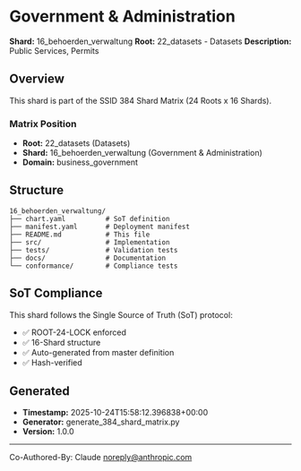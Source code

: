 # Government & Administration

**Shard:** 16_behoerden_verwaltung
**Root:** 22_datasets - Datasets
**Description:** Public Services, Permits

## Overview

This shard is part of the SSID 384 Shard Matrix (24 Roots x 16 Shards).

### Matrix Position
- **Root:** 22_datasets (Datasets)
- **Shard:** 16_behoerden_verwaltung (Government & Administration)
- **Domain:** business_government

## Structure

```
16_behoerden_verwaltung/
├── chart.yaml          # SoT definition
├── manifest.yaml       # Deployment manifest
├── README.md           # This file
├── src/                # Implementation
├── tests/              # Validation tests
├── docs/               # Documentation
└── conformance/        # Compliance tests
```

## SoT Compliance

This shard follows the Single Source of Truth (SoT) protocol:
- ✅ ROOT-24-LOCK enforced
- ✅ 16-Shard structure
- ✅ Auto-generated from master definition
- ✅ Hash-verified

## Generated

- **Timestamp:** 2025-10-24T15:58:12.396838+00:00
- **Generator:** generate_384_shard_matrix.py
- **Version:** 1.0.0

---

Co-Authored-By: Claude <noreply@anthropic.com>

